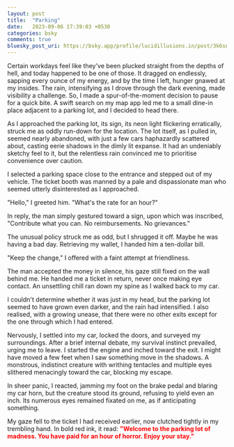 ```yaml
---
layout: post
title:  "Parking"
date:   2023-09-06 17:39:03 +0530
categories: bsky
comments: true
bluesky_post_uri: https://bsky.app/profile/lucidillusions.in/post/3k6snf5aysg23
---
```

Certain workdays feel like they've been plucked straight from the depths of hell, and today happened to be one of those. It dragged on endlessly, sapping every ounce of my energy, and by the time I left, hunger gnawed at my insides. The rain, intensifying as I drove through the dark evening, made visibility a challenge. So, I made a spur-of-the-moment decision to pause for a quick bite. A swift search on my map app led me to a small dine-in place adjacent to a parking lot, and I decided to head there.

As I approached the parking lot, its sign, its neon light flickering erratically, struck me as oddly run-down for the location. The lot itself, as I pulled in, seemed nearly abandoned, with just a few cars haphazardly scattered about, casting eerie shadows in the dimly lit expanse. It had an undeniably sketchy feel to it, but the relentless rain convinced me to prioritise convenience over caution.

I selected a parking space close to the entrance and stepped out of my vehicle. The ticket booth was manned by a pale and dispassionate man who seemed utterly disinterested as I approached.

"Hello," I greeted him. "What's the rate for an hour?"

In reply, the man simply gestured toward a sign, upon which was inscribed, "Contribute what you can. No reimbursements. No grievances."

The unusual policy struck me as odd, but I shrugged it off. Maybe he was having a bad day. Retrieving my wallet, I handed him a ten-dollar bill.

"Keep the change," I offered with a faint attempt at friendliness.

The man accepted the money in silence, his gaze still fixed on the wall behind me. He handed me a ticket in return, never once making eye contact. An unsettling chill ran down my spine as I walked back to my car.

I couldn't determine whether it was just in my head, but the parking lot seemed to have grown even darker, and the rain had intensified.
I also realised, with a growing unease, that there were no other exits except for the one through which I had entered.

Nervously, I settled into my car, locked the doors, and surveyed my surroundings. After a brief internal debate, my survival instinct prevailed, urging me to leave. I started the engine and inched toward the exit. I might have moved a few feet when I saw something move in the shadows. A monstrous, indistinct creature with writhing tentacles and multiple eyes slithered menacingly toward the car, blocking my escape.

In sheer panic, I reacted, jamming my foot on the brake pedal and blaring my car horn, but the creature stood its ground, refusing to yield even an inch. Its numerous eyes remained fixated on me, as if anticipating something.

My gaze fell to the ticket I had received earlier, now clutched tightly in my trembling hand. In bold red ink, it read: <span style="color: red;"> **"Welcome to the parking lot of madness. You have paid for an hour of horror. Enjoy your stay."** </span>
